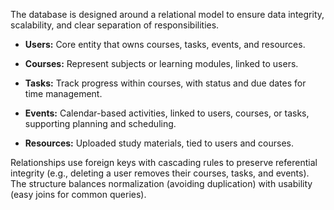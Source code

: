 The database is designed around a relational model to ensure data integrity, scalability, and clear separation of responsibilities.

- **Users:** Core entity that owns courses, tasks, events, and resources.

- **Courses:** Represent subjects or learning modules, linked to users.

- **Tasks:** Track progress within courses, with status and due dates for time management.

- **Events:** Calendar-based activities, linked to users, courses, or tasks, supporting planning and scheduling.

- **Resources:** Uploaded study materials, tied to users and courses.

Relationships use foreign keys with cascading rules to preserve referential integrity (e.g., deleting a user removes their courses, tasks, and events). The structure balances normalization (avoiding duplication) with usability (easy joins for common queries).